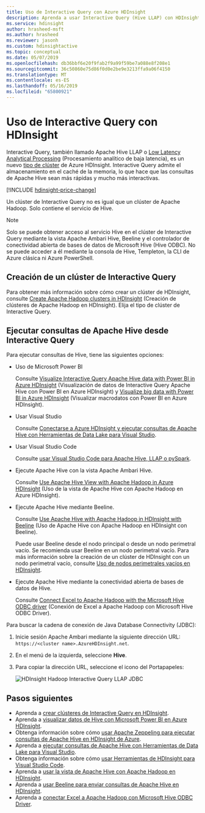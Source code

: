 ```yaml
---
title: Uso de Interactive Query con Azure HDInsight
description: Aprenda a usar Interactive Query (Hive LLAP) con HDInsight.
ms.service: hdinsight
author: hrasheed-msft
ms.author: hrasheed
ms.reviewer: jasonh
ms.custom: hdinsightactive
ms.topic: conceptual
ms.date: 05/07/2019
ms.openlocfilehash: db36bbf6e20f9fab2f9a99f59be7a088e8f208e1
ms.sourcegitcommit: 36c50860e75d86f0d0e2be9e3213ffa9a06f4150
ms.translationtype: MT
ms.contentlocale: es-ES
ms.lasthandoff: 05/16/2019
ms.locfileid: "65800921"
---
```

# <a name="use-interactive-query-with-hdinsight"></a>Uso de Interactive Query con HDInsight
Interactive Query, también llamado Apache Hive LLAP o [Low Latency Analytical Processing](https://cwiki.apache.org/confluence/display/Hive/LLAP) (Procesamiento analítico de baja latencia), es un nuevo [tipo de clúster](../hdinsight-hadoop-provision-linux-clusters.md#cluster-types) de Azure HDInsight. Interactive Query admite el almacenamiento en el caché de la memoria, lo que hace que las consultas de Apache Hive sean más rápidas y mucho más interactivas.

[!INCLUDE [hdinsight-price-change](../../../includes/hdinsight-enhancements.md)] 

Un clúster de Interactive Query no es igual que un clúster de Apache Hadoop. Solo contiene el servicio de Hive. 

> [!NOTE]  
> Solo se puede obtener acceso al servicio Hive en el clúster de Interactive Query mediante la vista Apache Ambari Hive, Beeline y el controlador de conectividad abierta de bases de datos de Microsoft Hive (Hive ODBC). No se puede acceder a él mediante la consola de Hive, Templeton, la CLI de Azure clásica ni Azure PowerShell. 

## <a name="create-an-interactive-query-cluster"></a>Creación de un clúster de Interactive Query
Para obtener más información sobre cómo crear un clúster de HDInsight, consulte [Create Apache Hadoop clusters in HDInsight](../hdinsight-hadoop-provision-linux-clusters.md) (Creación de clústeres de Apache Hadoop en HDInsight). Elija el tipo de clúster de Interactive Query.

## <a name="execute-apache-hive-queries-from-interactive-query"></a>Ejecutar consultas de Apache Hive desde Interactive Query
Para ejecutar consultas de Hive, tiene las siguientes opciones:

* Uso de Microsoft Power BI

    Consulte [Visualize Interactive Query Apache Hive data with Power BI in Azure HDInsight](./apache-hadoop-connect-hive-power-bi-directquery.md) (Visualización de datos de Interactive Query Apache Hive con Power BI en Azure HDInsight) y [Visualize big data with Power BI in Azure HDInsight](../hadoop/apache-hadoop-connect-hive-power-bi.md) (Visualizar macrodatos con Power BI en Azure HDInsight).

* Usar Visual Studio

    Consulte [Conectarse a Azure HDInsight y ejecutar consultas de Apache Hive con Herramientas de Data Lake para Visual Studio](../hadoop/apache-hadoop-visual-studio-tools-get-started.md#run-interactive-apache-hive-queries).

* Usar Visual Studio Code

    Consulte [usar Visual Studio Code para Apache Hive, LLAP o pySpark](../hdinsight-for-vscode.md).
* Ejecute Apache Hive con la vista Apache Ambari Hive.
  
    Consulte [Use Apache Hive View with Apache Hadoop in Azure HDInsight](../hadoop/apache-hadoop-use-hive-ambari-view.md) (Uso de la vista de Apache Hive con Apache Hadoop en Azure HDInsight).

* Ejecute Apache Hive mediante Beeline.
  
    Consulte [Use Apache Hive with Apache Hadoop in HDInsight with Beeline](../hadoop/apache-hadoop-use-hive-beeline.md) (Uso de Apache Hive con Apache Hadoop en HDInsight con Beeline).
  
    Puede usar Beeline desde el nodo principal o desde un nodo perimetral vacío. Se recomienda usar Beeline en un nodo perimetral vacío. Para más información sobre la creación de un clúster de HDInsight con un nodo perimetral vacío, consulte [Uso de nodos perimetrales vacíos en HDInsight](../hdinsight-apps-use-edge-node.md).
* Ejecute Apache Hive mediante la conectividad abierta de bases de datos de Hive.
  
    Consulte [Connect Excel to Apache Hadoop with the Microsoft Hive ODBC driver](../hadoop/apache-hadoop-connect-excel-hive-odbc-driver.md) (Conexión de Excel a Apache Hadoop con Microsoft Hive ODBC Driver).

Para buscar la cadena de conexión de Java Database Connectivity (JDBC):

1. Inicie sesión Apache Ambari mediante la siguiente dirección URL: `https://<cluster name>.AzureHDInsight.net`.
2. En el menú de la izquierda, seleccione **Hive**.
3. Para copiar la dirección URL, seleccione el icono del Portapapeles:
   
   ![HDInsight Hadoop Interactive Query LLAP JDBC](./media/apache-interactive-query-get-started/hdinsight-hadoop-use-interactive-hive-jdbc.png)

## <a name="next-steps"></a>Pasos siguientes

* Aprenda a [crear clústeres de Interactive Query en HDInsight](../hdinsight-hadoop-provision-linux-clusters.md).
* Aprenda a [visualizar datos de Hive con Microsoft Power BI en Azure HDInsight](../hadoop/apache-hadoop-connect-hive-power-bi.md).
* Obtenga información sobre cómo [usar Apache Zeppeling para ejecutar consultas de Apache Hive en HDInsight de Azure](../interactive-query/hdinsight-connect-hive-zeppelin.md).
* Aprenda a [ejecutar consultas de Apache Hive con Herramientas de Data Lake para Visual Studio](../hadoop/apache-hadoop-visual-studio-tools-get-started.md#run-interactive-apache-hive-queries).
* Obtenga información sobre cómo [usar Herramientas de HDInsight para Visual Studio Code](../hdinsight-for-vscode.md).
* Aprenda a [usar la vista de Apache Hive con Apache Hadoop en HDInsight](../hadoop/apache-hadoop-use-hive-ambari-view.md).
* Aprenda a [usar Beeline para enviar consultas de Apache Hive en HDInsight](../hadoop/apache-hadoop-use-hive-beeline.md).
* Aprenda a [conectar Excel a Apache Hadoop con Microsoft Hive ODBC Driver](../hadoop/apache-hadoop-connect-excel-hive-odbc-driver.md).

